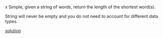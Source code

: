 x Simple, given a string of words, return the length of the shortest word(s).

String will never be empty and you do not need to account for different data types.

[solution](../solution/Shortest\%20Word.js)